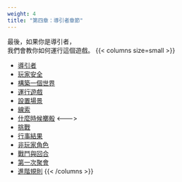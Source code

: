 ```yaml
---
weight: 4
title: "第四章：導引者章節"
---
```



最後，如果你是導引者，<br/>
我們會教你如何運行這個遊戲。
{{< columns size=small >}}
- [導引者](./the-guide)
- [玩家安全](./player-safety)
- [構築一個世界](./build-a-world)
- [運行遊戲](./run-the-game)
- [設置場景](./set-scenes)
- [線索](./clues)
- [什麼時候擲骰](./rolling-the-die)
<--->
- [挑戰](./challenges)
- [行事結果](./consequences)
- [非玩家角色](./non-player-characters)
- [戰鬥與回合](./combat)
- [第一次聚會](./the-first-play)
- [進階規則](./advanced-rules)
{{< /columns >}}

